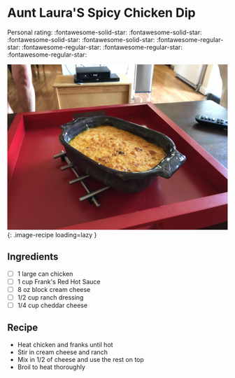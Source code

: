 # Aunt Laura'S Spicy Chicken Dip

<!-- {cts} rating=1; (User can specify rating on scale of 1-5) -->

Personal rating: :fontawesome-solid-star: :fontawesome-solid-star: :fontawesome-solid-star: :fontawesome-solid-star: :fontawesome-regular-star: :fontawesome-regular-star: :fontawesome-regular-star: :fontawesome-regular-star:

<!-- {cte} -->

<!-- {cts} name_image=aunt_laura's_spicy_chicken_dip.jpeg; (User can specify image name) -->

![aunt_laura's_spicy_chicken_dip.jpeg](./aunt_laura's_spicy_chicken_dip.jpeg){: .image-recipe loading=lazy }

<!-- {cte} -->

## Ingredients

* [ ] 1 large can chicken
* [ ] 1 cup Frank's Red Hot Sauce
* [ ] 8 oz block cream cheese
* [ ] 1/2 cup ranch dressing
* [ ] 1/4 cup cheddar cheese

## Recipe

* Heat chicken and franks until hot
* Stir in cream cheese and ranch
* Mix in 1/2 of cheese and use the rest on top
* Broil to heat thoroughly
